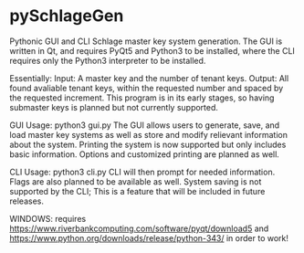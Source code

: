 # pySchlageGen
Pythonic GUI and CLI Schlage master key system generation. The GUI is written in Qt, and requires PyQt5 and Python3 to be installed, where the CLI requires only the Python3 interpreter to be installed. 

Essentially:
Input: A master key and the number of tenant keys.
Output: All found avaliable tenant keys, within the requested number and spaced by the requested increment.
This program is in its early stages, so having submaster keys is planned but not currently supported.

GUI Usage: python3 gui.py
The GUI allows users to generate, save, and load master key systems as well as store and modify relievant information about the system. Printing the system is now supported but only includes basic information. Options and customized printing are planned as well. 

CLI Usage: python3 cli.py
CLI will then prompt for needed information. Flags are also planned to be available as well.
System saving is not supported by the CLI; This is a feature that will be included in future releases. 

WINDOWS:
requires https://www.riverbankcomputing.com/software/pyqt/download5 and https://www.python.org/downloads/release/python-343/ in order to work!
